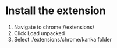 # Install the extension

1. Navigate to chrome://extensions/
2. Click Load unpacked
3. Select ./extensions/chrome/kanka folder
